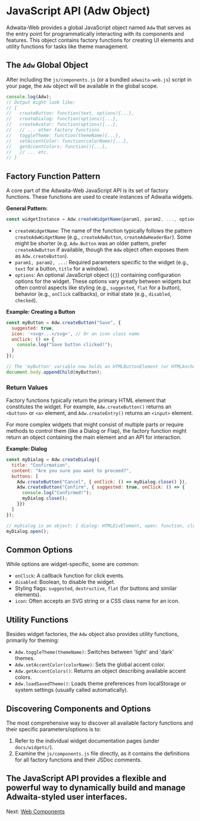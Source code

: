 # JavaScript API (Adw Object)

Adwaita-Web provides a global JavaScript object named `Adw` that serves as the entry point for programmatically interacting with its components and features. This object contains factory functions for creating UI elements and utility functions for tasks like theme management.

## The `Adw` Global Object

After including the `js/components.js` (or a bundled `adwaita-web.js`) script in your page, the `Adw` object will be available in the global scope.

```javascript
console.log(Adw);
// Output might look like:
// {
//   createButton: function(text, options){...},
//   createDialog: function(options){...},
//   createAvatar: function(options){...},
//   // ... other factory functions
//   toggleTheme: function(themeName){...},
//   setAccentColor: function(colorName){...},
//   getAccentColors: function(){...},
//   // ... etc.
// }
```

## Factory Function Pattern

A core part of the Adwaita-Web JavaScript API is its set of factory functions. These functions are used to create instances of Adwaita widgets.

**General Pattern:**

```javascript
const widgetInstance = Adw.createWidgetName(param1, param2, ..., options);
```

*   `createWidgetName`:  The name of the function typically follows the pattern `createAdwWidgetName` (e.g., `createAdwButton`, `createAdwHeaderBar`). Some might be shorter (e.g. `Adw.Button` was an older pattern, prefer `createAdwButton` if available, though the `Adw` object often exposes them as `Adw.createButton`).
*   `param1, param2, ...`: Required parameters specific to the widget (e.g., `text` for a button, `title` for a window).
*   `options`: An optional JavaScript object (`{}`) containing configuration options for the widget. These options vary greatly between widgets but often control aspects like styling (e.g., `suggested`, `flat` for a button), behavior (e.g., `onClick` callbacks), or initial state (e.g., `disabled`, `checked`).

**Example: Creating a Button**

```javascript
const myButton = Adw.createButton("Save", {
  suggested: true,
  icon: '<svg>...</svg>', // Or an icon class name
  onClick: () => {
    console.log("Save button clicked!");
  }
});

// The 'myButton' variable now holds an HTMLButtonElement (or HTMLAnchorElement if href was provided)
document.body.appendChild(myButton);
```

### Return Values

Factory functions typically return the primary HTML element that constitutes the widget. For example, `Adw.createButton()` returns an `<button>` or `<a>` element, and `Adw.createEntry()` returns an `<input>` element.

For more complex widgets that might consist of multiple parts or require methods to control them (like a Dialog or Flap), the factory function might return an object containing the main element and an API for interaction.

**Example: Dialog**

```javascript
const myDialog = Adw.createDialog({
  title: "Confirmation",
  content: "Are you sure you want to proceed?",
  buttons: [
    Adw.createButton("Cancel", { onClick: () => myDialog.close() }),
    Adw.createButton("Confirm", { suggested: true, onClick: () => {
      console.log("Confirmed!");
      myDialog.close();
    }})
  ]
});

// myDialog is an object: { dialog: HTMLDivElement, open: function, close: function }
myDialog.open();
```

## Common Options

While options are widget-specific, some are common:

*   `onClick`: A callback function for click events.
*   `disabled`: Boolean, to disable the widget.
*   Styling flags: `suggested`, `destructive`, `flat` (for buttons and similar elements).
*   `icon`: Often accepts an SVG string or a CSS class name for an icon.

## Utility Functions

Besides widget factories, the `Adw` object also provides utility functions, primarily for theming:

*   `Adw.toggleTheme(themeName)`: Switches between 'light' and 'dark' themes.
*   `Adw.setAccentColor(colorName)`: Sets the global accent color.
*   `Adw.getAccentColors()`: Returns an object describing available accent colors.
*   `Adw.loadSavedTheme()`: Loads theme preferences from localStorage or system settings (usually called automatically).

## Discovering Components and Options

The most comprehensive way to discover all available factory functions and their specific parameters/options is to:
1.  Refer to the individual widget documentation pages (under `docs/widgets/`).
2.  Examine the `js/components.js` file directly, as it contains the definitions for all factory functions and their JSDoc comments.

The JavaScript API provides a flexible and powerful way to dynamically build and manage Adwaita-styled user interfaces.
---

Next: [Web Components](./web-components.md)
